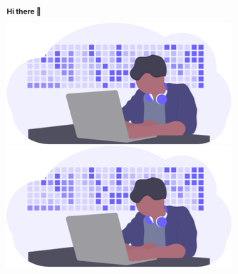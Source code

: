 ### Hi there 👋

![Alt text](/activity.svg)
<img src="activity.svg">
<!--
**Tinku10/Tinku10** is a ✨ _special_ ✨ repository because its `README.md` (this file) appears on your GitHub profile.

Here are some ideas to get you started:

- 🔭 I’m currently working on ...Drizzle: A dictionary, reinvented
- 🌱 I’m currently learning ...Flutter
- 👯 I’m looking to collaborate on ...any awesome ideas
- 🤔 I’m looking for help with ...
- 💬 Ask me about ...
- 📫 How to reach me: ...
- 😄 Pronouns: ...
- ⚡ Fun fact: ...
-->
